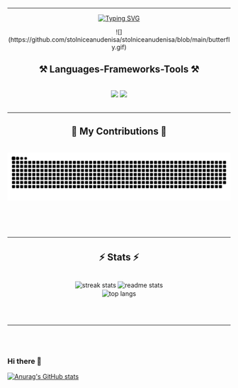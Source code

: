 
 
 <!-- <img align="right" src="https://visitor-badge.laobi.icu/badge?page_id=salesp07.salesp07" />   -->


 <!--
<h1 align="center">
    <img src="https://readme-typing-svg.herokuapp.com/?font=Righteous&size=35&center=true&vCenter=true&width=500&height=70&duration=4000&lines=Hello+There!+👋;+I'm+Stolniceanu+Denisa!;" />
</h1>
  -->

<!--
<h3 align="center">A passionate software developer from Canada 🇨🇦</h3>

<br/>

<div align="center">
 
 🔭 I’m currently working on **a marketplace**
 
 🌱 I’m currently learning **Docker, Supabase, AWS**

💬 Ask me about **Node.js, React, Firebase... or anything [here](https://github.com/salesp07/salesp07/issues)**

⚡ Fun fact **Game of Thrones Night's Watch cloaks are made from Ikea rugs**

 </div>
 -->

 <!--
<div align="center"> 
  <a href="mailto:stolniceanudenisa@yahoo.com">
    <img src="https://img.shields.io/badge/Gmail-333333?style=for-the-badge&logo=gmail&logoColor=red" />
  </a>
  <a href="https://linkedin.com/in/pedro-sales-muniz" target="_blank">
    <img src="https://img.shields.io/badge/LinkedIn-0077B5?style=for-the-badge&logo=linkedin&logoColor=white" target="_blank" />
  </a>
  <a href="https://salesp07.github.io" target="_blank">
     <img src="https://img.shields.io/badge/Portfolio-FF5722?style=for-the-badge&logo=todoist&logoColor=white" target="_blank" /> <!-- sqlite, safari, google-chrome are other good icon options -->
  </a>
</div>

 <hr/>




<div align = "center">
  
  [![Typing SVG](https://readme-typing-svg.demolab.com/?lines=Labor+omnia+vincit+improbus;&size=25)](https://git.io/typing-svg)
  
 
</div>


 
<div align = "center">
 ![](https://github.com/stolniceanudenisa/stolniceanudenisa/blob/main/butterfly.gif)
</div>




<!--
<div align="center">
  
[![My GitHub stats](https://github-readme-stats.vercel.app/api?username=DianaElenaStancu&show_icons=true&count_private=true&theme=vision-friendly-dark)](https://github.com/DianaElenaStancu)

[![Top Langs](https://github-readme-stats.vercel.app/api/top-langs/?username=DianaElenaStancu&layout=compact&theme=vision-friendly-dark)](https://github.com/DianaElenaStancu)

  <br/><br/><br/><br/><br/>
-->









 
<h2 align="center">⚒️ Languages-Frameworks-Tools ⚒️</h2>
<br/>
<div align="center">
    <img src="https://skillicons.dev/icons?i=react,bootstrap,mui,html,css,vscode,github,figma,tailwind,git,r" />
    <img src="https://skillicons.dev/icons?i=nodejs,python,javascript,typescript,express,firebase,mongodb,c,java,nextjs,mysql,flask" /><br>
</div>

<br/>
<hr/>

<div align="center">
  <h2>🐍 My Contributions 🐍</h2>
  <br>
  <img alt="snake eating my contributions" src="https://raw.githubusercontent.com/salesp07/salesp07/output/github-contribution-grid-snake.svg" />
  
  <br/><br/><br/>
</div>

<hr/>

<h2 align="center">⚡ Stats ⚡</h2>
<br>
<div align=center>
  <img width=390 src="https://github-readme-streak-stats-salesp07.vercel.app/?user=salesp07&count_private=true&theme=react&border_radius=10" alt="streak stats"/>
  <img width=390 src="https://github-readme-stats-salesp07.vercel.app/api?username=salesp07&count_private=true&show_icons=true&theme=react&rank_icon=github&border_radius=10" alt="readme stats" />
  <br/>
  <img width=325 align="center" src="https://github-readme-stats-salesp07.vercel.app/api/top-langs/?username=salesp07&hide=HTML&langs_count=8&layout=compact&theme=react&border_radius=10&size_weight=0.5&count_weight=0.5&exclude_repo=github-readme-stats" alt="top langs" />
</div>

<br/><br/>

<hr/>

<br/>
 
<br/>

### Hi there 👋
[![Anurag's GitHub stats](https://github-readme-stats.vercel.app/api?username=stolniceanudenisa)](https://github.com/anuraghazra/github-readme-stats)

